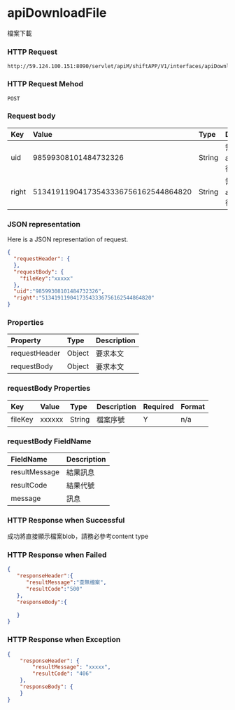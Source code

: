 # apiDownloadFile
檔案下載

### HTTP Request
```
http://59.124.100.151:8090/servlet/apiM/shiftAPP/V1/interfaces/apiDownloadFile
```

### HTTP Request Mehod
```
POST
```

### Request body
| Key | Value | Type | Description |
|:----------|:-------------|:-----|:------------|
| uid | 98599308101484732326 | String | 需透過apiLogin取得
| right | 51341911904173543336756162544864820 | String | 需透過apiLogin取得 |

### JSON representation
Here is a JSON representation of request.
```json
{
  "requestHeader": {
  },
  "requestBody": {
    "fileKey":"xxxxx"
  },
  "uid":"98599308101484732326",
  "right":"51341911904173543336756162544864820"
}
```

### Properties
| Property | Type | Description |
|:---------|:-----|:------------|
| requestHeader | Object | 要求本文 |
| requestBody | Object | 要求本文 |

### requestBody Properties
| Key | Value | Type | Description | Required | Format |
|:----------|:-------------|:-----|:------------|:------------|:------------|
| fileKey | xxxxxx | String | 檔案序號 | Y | n/a |

### requestBody FieldName
| FieldName | Description |
|:----------|:-------------|
| resultMessage | 結果訊息 |
| resultCode | 結果代號 |
| message | 訊息 |

### HTTP Response when Successful
成功將直接顯示檔案blob，請務必參考content type

### HTTP Response when Failed
```json
{
   "responseHeader":{
      "resultMessage":"查無檔案",
      "resultCode":"500"
   },
   "responseBody":{
      
   }
}
```

### HTTP Response when Exception
```json
{
    "responseHeader": {
        "resultMessage": "xxxxx",
        "resultCode": "406"
    },
    "responseBody": {
    }
}
```
